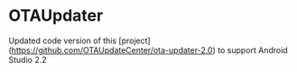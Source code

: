# OTAUpdater

Updated code version of this [project] (https://github.com/OTAUpdateCenter/ota-updater-2.0) to support Android Studio 2.2 
